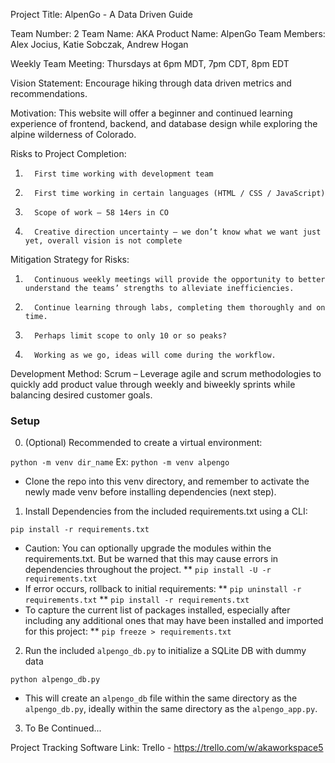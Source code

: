 Project Title: AlpenGo - A Data Driven Guide

Team Number: 2
Team Name: AKA
Product Name: AlpenGo
Team Members: Alex Jocius, Katie Sobczak, Andrew Hogan

Weekly Team Meeting: Thursdays at 6pm MDT, 7pm CDT, 8pm EDT

Vision Statement: Encourage hiking through data driven metrics and recommendations.

Motivation: This website will offer a beginner and continued learning experience of frontend, backend, and database design while exploring the alpine wilderness of Colorado.

Risks to Project Completion: 
1.       First time working with development team
2.       First time working in certain languages (HTML / CSS / JavaScript)
3.       Scope of work – 58 14ers in CO
4.       Creative direction uncertainty – we don’t know what we want just yet, overall vision is not complete
Mitigation Strategy for Risks: 
1.       Continuous weekly meetings will provide the opportunity to better understand the teams’ strengths to alleviate inefficiencies.
2.       Continue learning through labs, completing them thoroughly and on time.
3.       Perhaps limit scope to only 10 or so peaks?
4.       Working as we go, ideas will come during the workflow. 

Development Method: Scrum – Leverage agile and scrum methodologies to quickly add product value through weekly and biweekly sprints while balancing desired customer goals.

### Setup
0. (Optional) Recommended to create a virtual environment:

`python -m venv dir_name`
Ex: `python -m venv alpengo`
* Clone the repo into this venv directory, and remember to activate the newly made venv before installing dependencies (next step).

1. Install Dependencies from the included requirements.txt using a CLI:

`pip install -r requirements.txt`
* Caution: You can optionally upgrade the modules within the requirements.txt. But be warned that this may cause errors in dependencies throughout the project.
** `pip install -U -r requirements.txt`
* If error occurs, rollback to initial requirements:
** `pip uninstall -r requirements.txt`
** `pip install -r requirements.txt`
* To capture the current list of packages installed, especially after including any additional ones that may have been installed and imported for this project:
** `pip freeze > requirements.txt`

2. Run the included `alpengo_db.py` to initialize a SQLite DB with dummy data

`python alpengo_db.py`
* This will create an `alpengo_db` file within the same directory as the `alpengo_db.py`, ideally within the same directory as the `alpengo_app.py`.

3. To Be Continued...


Project Tracking Software Link: Trello - https://trello.com/w/akaworkspace5
